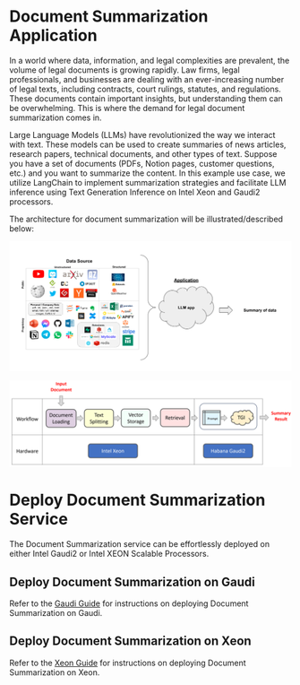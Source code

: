 # Document Summarization Application

In a world where data, information, and legal complexities are prevalent, the volume of legal documents is growing rapidly. Law firms, legal professionals, and businesses are dealing with an ever-increasing number of legal texts, including contracts, court rulings, statutes, and regulations. These documents contain important insights, but understanding them can be overwhelming. This is where the demand for legal document summarization comes in.

Large Language Models (LLMs) have revolutionized the way we interact with text. These models can be used to create summaries of news articles, research papers, technical documents, and other types of text. Suppose you have a set of documents (PDFs, Notion pages, customer questions, etc.) and you want to summarize the content. In this example use case, we utilize LangChain to implement summarization strategies and facilitate LLM inference using Text Generation Inference on Intel Xeon and Gaudi2 processors.

The architecture for document summarization will be illustrated/described below:

![Architecture](./assets/img/docsum_architecture.png)


![Workflow](./assets/img/docsum_workflow.png)

# Deploy Document Summarization Service

The Document Summarization service can be effortlessly deployed on either Intel Gaudi2 or Intel XEON Scalable Processors.

## Deploy Document Summarization on Gaudi

Refer to the [Gaudi Guide](./docker/gaudi/README.md) for instructions on deploying Document Summarization on Gaudi.

## Deploy Document Summarization on Xeon

Refer to the [Xeon Guide](./docker/xeon/README.md) for instructions on deploying Document Summarization on Xeon.
